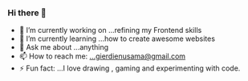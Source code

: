 ### Hi there 👋

- 🔭 I’m currently working on ...refining my Frontend skills
- 🌱 I’m currently learning ...how to create awesome websites
- 💬 Ask me about ...anything
- 📫 How to reach me: ...gierdienusama@gmail.com
- ⚡ Fun fact: ...I love drawing , gaming and experimenting with code.

